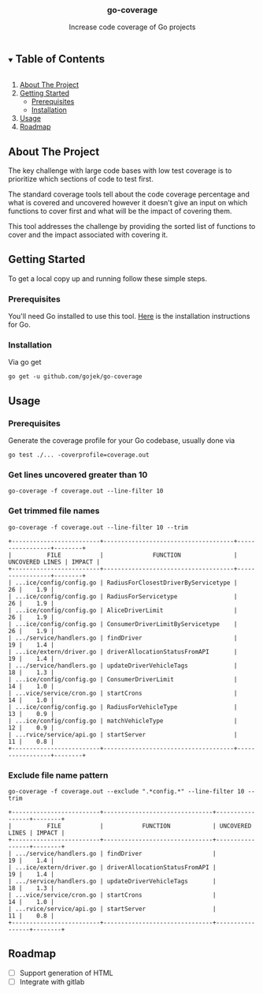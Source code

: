<br />
<p align="center"><h3 align="center">go-coverage</h3>

  <p align="center">
    Increase code coverage of Go projects
  </p>
</p>

<!-- TABLE OF CONTENTS -->
<details open="open">
  <summary><h2 style="display: inline-block">Table of Contents</h2></summary>
  <ol>
    <li>
      <a href="#about-the-project">About The Project</a>
    </li>
    <li>
      <a href="#getting-started">Getting Started</a>
      <ul>
        <li><a href="#prerequisites">Prerequisites</a></li>
        <li><a href="#installation">Installation</a></li>
      </ul>
    </li>
    <li><a href="#usage">Usage</a></li>
    <li><a href="#roadmap">Roadmap</a></li>
  </ol>
</details>

<!-- ABOUT THE PROJECT -->
## About The Project

The key challenge with large code bases with low test coverage is to prioritize which sections of code to test first.

The standard coverage tools tell about the code coverage percentage and what is covered and uncovered however it doesn't give an input on which functions to cover first and what will be the impact of covering them.

This tool addresses the challenge by providing the sorted list of functions to cover and the impact associated with covering it.

<!-- GETTING STARTED -->
## Getting Started

To get a local copy up and running follow these simple steps.

### Prerequisites

You'll need Go installed to use this tool. [Here](https://golang.org/doc/install) is the installation instructions for Go.

### Installation

Via go get
```shell
go get -u github.com/gojek/go-coverage
```

## Usage

### Prerequisites

Generate the coverage profile for your Go codebase, usually done via
```shell
go test ./... -coverprofile=coverage.out
```

### Get lines uncovered greater than 10

```shell
go-coverage -f coverage.out --line-filter 10
```

### Get trimmed file names

```shell
go-coverage -f coverage.out --line-filter 10 --trim
```

```shell
+-------------------------+-------------------------------------+-----------------+--------+
|          FILE           |              FUNCTION               | UNCOVERED LINES | IMPACT |
+-------------------------+-------------------------------------+-----------------+--------+
| ...ice/config/config.go | RadiusForClosestDriverByServicetype |              26 |    1.9 |
| ...ice/config/config.go | RadiusForServicetype                |              26 |    1.9 |
| ...ice/config/config.go | AliceDriverLimit                    |              26 |    1.9 |
| ...ice/config/config.go | ConsumerDriverLimitByServicetype    |              26 |    1.9 |
| .../service/handlers.go | findDriver                          |              19 |    1.4 |
| ...ice/extern/driver.go | driverAllocationStatusFromAPI       |              19 |    1.4 |
| .../service/handlers.go | updateDriverVehicleTags             |              18 |    1.3 |
| ...ice/config/config.go | ConsumerDriverLimit                 |              14 |    1.0 |
| ...vice/service/cron.go | startCrons                          |              14 |    1.0 |
| ...ice/config/config.go | RadiusForVehicleType                |              13 |    0.9 |
| ...ice/config/config.go | matchVehicleType                    |              12 |    0.9 |
| ...rvice/service/api.go | startServer                         |              11 |    0.8 |
+-------------------------+-------------------------------------+-----------------+--------+
```

### Exclude file name pattern

```shell
go-coverage -f coverage.out --exclude ".*config.*" --line-filter 10 --trim
```

```shell
+-------------------------+-------------------------------+-----------------+--------+
|          FILE           |           FUNCTION            | UNCOVERED LINES | IMPACT |
+-------------------------+-------------------------------+-----------------+--------+
| .../service/handlers.go | findDriver                    |              19 |    1.4 |
| ...ice/extern/driver.go | driverAllocationStatusFromAPI |              19 |    1.4 |
| .../service/handlers.go | updateDriverVehicleTags       |              18 |    1.3 |
| ...vice/service/cron.go | startCrons                    |              14 |    1.0 |
| ...rvice/service/api.go | startServer                   |              11 |    0.8 |
+-------------------------+-------------------------------+-----------------+--------+
```

## Roadmap

- [ ] Support generation of HTML
- [ ] Integrate with gitlab
